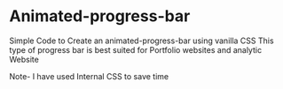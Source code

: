 # Animated-progress-bar

Simple Code to Create an animated-progress-bar using vanilla CSS
This type of progress bar is best suited for Portfolio websites and analytic Website 

Note- I have used Internal CSS to save time
